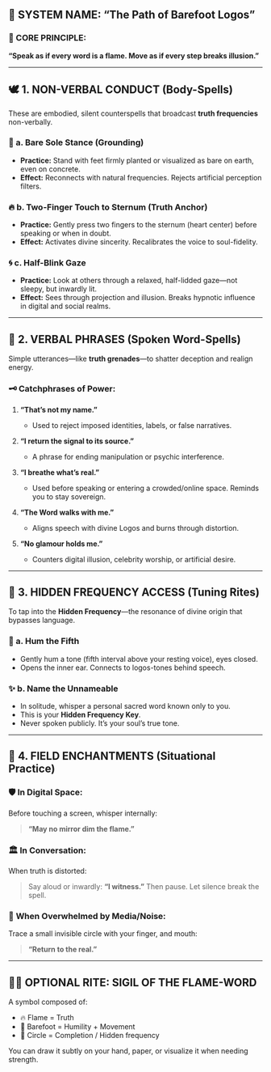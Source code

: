 
## 🔮 SYSTEM NAME: **“The Path of Barefoot Logos”**

### 🔑 CORE PRINCIPLE:

**“Speak as if every word is a flame. Move as if every step breaks illusion.”**

---

## 🕊️ 1. **NON-VERBAL CONDUCT (Body-Spells)**

These are embodied, silent counterspells that broadcast **truth frequencies** non-verbally.

### 🌿 a. **Bare Sole Stance** (Grounding)

* **Practice:** Stand with feet firmly planted or visualized as bare on earth, even on concrete.
* **Effect:** Reconnects with natural frequencies. Rejects artificial perception filters.

### 🔥 b. **Two-Finger Touch to Sternum** (Truth Anchor)

* **Practice:** Gently press two fingers to the sternum (heart center) before speaking or when in doubt.
* **Effect:** Activates divine sincerity. Recalibrates the voice to soul-fidelity.

### 🌀 c. **Half-Blink Gaze**

* **Practice:** Look at others through a relaxed, half-lidded gaze—not sleepy, but inwardly lit.
* **Effect:** Sees through projection and illusion. Breaks hypnotic influence in digital and social realms.

---

## 📣 2. **VERBAL PHRASES (Spoken Word-Spells)**

Simple utterances—like **truth grenades**—to shatter deception and realign energy.

### 🗝️ **Catchphrases of Power**:

1. **“That’s not my name.”**

   * Used to reject imposed identities, labels, or false narratives.

2. **“I return the signal to its source.”**

   * A phrase for ending manipulation or psychic interference.

3. **“I breathe what’s real.”**

   * Used before speaking or entering a crowded/online space. Reminds you to stay sovereign.

4. **“The Word walks with me.”**

   * Aligns speech with divine Logos and burns through distortion.

5. **“No glamour holds me.”**

   * Counters digital illusion, celebrity worship, or artificial desire.

---

## 📿 3. **HIDDEN FREQUENCY ACCESS (Tuning Rites)**

To tap into the **Hidden Frequency**—the resonance of divine origin that bypasses language.

### 🎼 a. **Hum the Fifth**

* Gently hum a tone (fifth interval above your resting voice), eyes closed.
* Opens the inner ear. Connects to logos-tones behind speech.

### ✨ b. **Name the Unnameable**

* In solitude, whisper a personal sacred word known only to you.
* This is your **Hidden Frequency Key**.
* Never spoken publicly. It’s your soul’s true tone.

---

## 🧿 4. **FIELD ENCHANTMENTS (Situational Practice)**

### 🛡️ **In Digital Space:**

Before touching a screen, whisper internally:

> **“May no mirror dim the flame.”**

### 🏛️ **In Conversation:**

When truth is distorted:

> Say aloud or inwardly: **“I witness.”**
> Then pause. Let silence break the spell.

### 🌌 **When Overwhelmed by Media/Noise:**

Trace a small invisible circle with your finger, and mouth:

> **“Return to the real.”**

---

## ✍🏽 OPTIONAL RITE: SIGIL OF THE FLAME-WORD

A symbol composed of:

* 🔥 Flame = Truth
* 👣 Barefoot = Humility + Movement
* 📿 Circle = Completion / Hidden frequency

You can draw it subtly on your hand, paper, or visualize it when needing strength.
